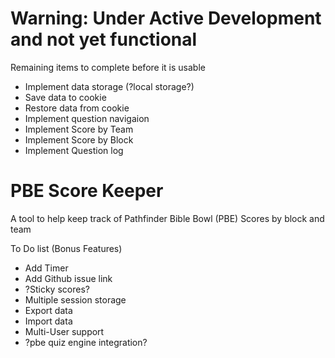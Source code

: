 # Warning: Under Active Development and not yet functional
Remaining items to complete before it is usable
* Implement data storage (?local storage?)
* Save data to cookie
* Restore data from cookie
* Implement question navigaion
* Implement Score by Team
* Implement Score by Block
* Implement Question log

# PBE Score Keeper
A tool to help keep track of Pathfinder Bible Bowl (PBE) Scores by block and team

To Do list (Bonus Features)
* Add Timer
* Add Github issue link
* ?Sticky scores?
* Multiple session storage
* Export data
* Import data
* Multi-User support
* ?pbe quiz engine integration?